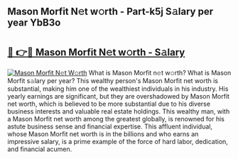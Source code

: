 ## Mason Morfit N𝚎t w𝚘rth - Part-k5j S𝚊lary per year YbB3o

# <h2><a href="http://gc55mdy.nevu.top/?p=Mason+Morfit">🔗 👉🔴 Mason Morfit N𝚎t w𝚘rth - S𝚊lary</a></h2>

[![Mason Morfit N𝚎t W𝚘rth](https://i.imgur.com/Oavwk0R.jpeg)](http://gc55mdy.nevu.top/?p=Mason+Morfit)
What is Mason Morfit n𝚎t w𝚘rth? What is Mason Morfit s𝚊lary per year?
This wealthy person's Mason Morfit net worth is substantial, making him one of the wealthiest individuals in his industry. His yearly earnings are significant, but they are overshadowed by Mason Morfit net worth, which is believed to be more substantial due to his diverse business interests and valuable real estate holdings. This wealthy man, with a Mason Morfit net worth among the greatest globally, is renowned for his astute business sense and financial expertise. This affluent individual, whose Mason Morfit net worth is in the billions and who earns an impressive salary, is a prime example of the force of hard labor, dedication, and financial acumen.
